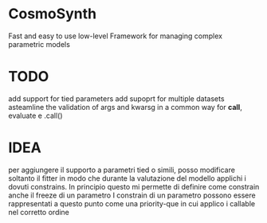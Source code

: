 # CosmoSynth
 Fast and easy to use low-level Framework for managing complex parametric models


# TODO
 add support for tied parameters
 add supoprt for multiple datasets
 asteamline the validation of args and kwarsg in a common way for __call__, evaluate e .call()


 # IDEA
 per aggiungere il supporto a parametri tied o simili, posso 
 modificare soltanto il fitter in modo che durante la valutazione del modello applichi i dovuti constrains.
 In principio questo mi permette di definire come constrain anche il freeze di un parametro
 I constrain di un parametro possono essere rappresentati a questo punto come una priority-que in cui applico i callable nel corretto ordine